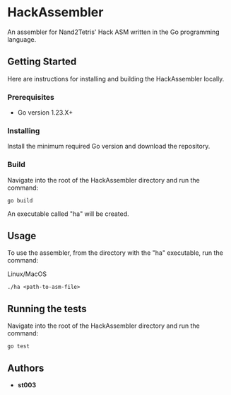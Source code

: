 # HackAssembler

An assembler for Nand2Tetris' Hack ASM written in the Go programming language.

## Getting Started

Here are instructions for installing and building the HackAssembler locally.

### Prerequisites

* Go version 1.23.X+

### Installing

Install the minimum required Go version and download the repository.

### Build

Navigate into the root of the HackAssembler directory and run the command:

```
go build
```

An executable called "ha" will be created.

## Usage

To use the assembler, from the directory with the "ha" executable, run the command:

Linux/MacOS
```
./ha <path-to-asm-file>
```

## Running the tests

Navigate into the root of the HackAssembler directory and run the command:

```
go test
```

## Authors

* **st003**

